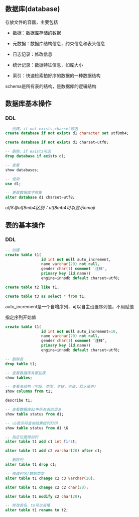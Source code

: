 ## 数据库(database) 

存放文件的容器，主要包括

- 数据：数据库存储的数据

- 元数据：数据库结构信息，约束信息和表头信息

- 日志记录：修改信息

- 统计记录：数据特征信息，如库大小

- 索引：快速检索拍好序的数据的一种数据结构

schema是所有表的结构，是数据库的逻辑结构

## 数据库基本操作

### DDL

```sql
-- 创建，if not exists,charset可选
create database if not exists d1 character set utf8mb4;

create database if not exists d1 charset=utf8;

-- 删除，if exists可选
drop database if exists d1;

-- 查看
show databases;

-- 使用
use d1;

-- 更改数据库字符集
alter database d1 charset=utf8;
```

*utf8与utf8mb4区别：utf8mb4可以显示emoji*

## 表的基本操作

### DDL

```sql
-- 创建
create table t1(
				id int not null auto_increment,
				name varchar(20) not null,
				gender char(1) comment '注释',
				primary key (id,name)) 
				engine=innodb default charset=utf8;

create table t2 like t1;

create table t3 as select * from t1;
```

auto_increment是一个自增序列，可以自主设置序列值，不用赋值

指定序列开始值

```sql
create table t1(
				id int not null auto_increment=10,
				name varchar(20) not null,
				gender char(1) comment ’注释‘,
				primary key (id,name)) 
				engine=innodb default charset=utf8;
```

```sql
-- 删除表
drop table t1;

-- 查看数据库有哪些表
show tables;

-- 查看表结构（字段，类型，主键，空值，默认值等）
show columns from t1;

describe t1;

-- 查看数据库d1中所有表的信息
show table status from d1;

-- \G表示将查询结果按列打印
show table status from d1 \G

-- 指定位置增加列 
alter table t1 add c1 int first;

alter table t1 add c2 varchar(20) after c1;

-- 删除列
alter table t1 drop c1;

-- 修改列名/数据类型
alter table t1 change c2 c3 varchar(20);

alter table t1 change c2 c2 char(20);

alter table t1 modify c2 char(20);

-- 修改表名，to可以省略 
alter table t1 rename to t2;
```

